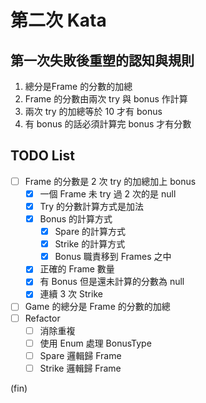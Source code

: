 # 第二次 Kata

## 第一次失敗後重塑的認知與規則

1. 總分是Frame 的分數的加總
2. Frame 的分數由兩次 try 與 bonus 作計算
3. 兩次 try 的加總等於 10 才有 bonus
4. 有 bonus 的話必須計算完 bonus 才有分數

## TODO List

- [ ] Frame 的分數是 2 次 try 的加總加上 bonus
  - [x] 一個 Frame 未 try 過 2 次的是 null
  - [x] Try 的分數計算方式是加法
  - [x] Bonus 的計算方式
    - [x] Spare 的計算方式
    - [x] Strike 的計算方式
    - [x] Bonus 職責移到 Frames 之中
  - [x] 正確的 Frame 數量
  - [x] 有 Bonus 但是還未計算的分數為 null
  - [x] 連續 3 次 Strike
- [ ] Game 的總分是 Frame 的分數的加總
- [ ] Refactor
  - [ ] 消除重複
  - [ ] 使用 Enum 處理 BonusType
  - [ ] Spare 邏輯歸 Frame
  - [ ] Strike 邏輯歸 Frame

(fin)
